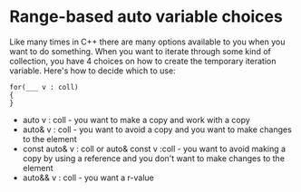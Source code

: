 # Range-based auto variable choices

Like many times in C++ there are many options available to you when you want to do something. 
When you want to iterate through some kind of collection, you have 4 choices on how to create the temporary iteration variable.
Here's how to decide which to use:

```
for(___ v : coll)
{
}
```

* auto v : coll - you want to make a copy and work with a copy
* auto& v : coll - you want to avoid a copy and you want to make changes to the element
* const auto& v : coll or auto& const v :coll - you want to avoid making a copy by using a reference and you don't want to make changes to the element
* auto&& v : coll - you want a r-value
